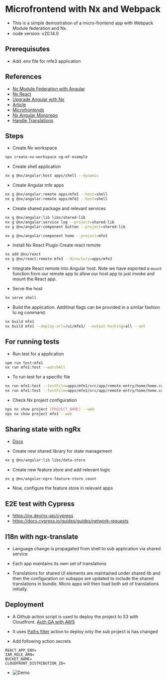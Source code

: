 # Microfrontend with Nx and Webpack

- This is a simple demostration of a micro-frontend app with Webpack Module federation and Nx.
- node version: v20.14.0

## Prerequisutes

- Add .env file for mfe3 application

## References

- [Nx Module Federation with Angular](https://nx.dev/recipes/angular/dynamic-module-federation-with-angular)
- [Nx React](https://nx.dev/nx-api/react)
- [Upgrade Angular with Nx](https://medium.com/@marcelltech/update-guide-nx-workspace-to-angular-17-77af98c88895)
- [Article](https://javascript-conference.com/blog/microfrontends-in-the-monorepo/)
- [Microfrontends](https://javascript.plainenglish.io/its-time-to-talk-about-import-map-micro-frontend-and-nx-monorepo-0b8e2c07568a)
- [Nx Angular Monorepo](https://nx.dev/getting-started/tutorials/angular-monorepo-tutorial)
- [Handle Translations](https://stackoverflow.com/questions/76219437/share-ngx-translate-translation-files-across-multiple-apps-in-a-nx-workspace)

## Steps

- Create Nx workspace

```sh
npx create-nx-workspace ng-mf-example
```

- Create shell application

```sh
nx g @nx/angular:host apps/shell --dynamic
```

- Create Angular mfe apps

```sh
nx g @nx/angular:remote apps/mfe1 --host=shell
nx g @nx/angular:remote apps/mfe2 --host=shell
```

- Create shared package and relevant services

```sh
nx g @nx/angular:lib libs/shared-lib
nx g @nx/angular:service log --project=shared-lib
nx g @nx/angular:component button --project=shared-lib
```

```sh
nx g @nx/angular:component home --project=mfe1
```

- Install Nx React Plugin Create react remote

```sh
nx add @nx/react
nx g @nx/react:remote mfe3 --directory=apps/mfe3
```

- Integrate React remote into Angular host. Note we have exported a `mount` function from our remote app to allow our host app to just invoke and mount the React app.

- Serve the host

```sh
nx serve shell
```

- Build the application. Additinal flags can be provided in a similar fashion to ng command.

```sh
nx build mfe1
nx build mfe1 --deploy-url=/ui/mfe1/ --output-hashing=all --aot
```

## For running tests

- Run test for a application

```sh
npm run test:mfe1
nx run mfe1:test --watchAll
```

- To run test for a specific file

```sh
nx run mfe1:test --testFile=apps/mfe1/src/app/remote-entry/home/home.component.spec.ts
nx run mfe1:test --testFile=apps/mfe1/src/app/remote-entry/home/home.component.spec.ts --watch
```

- Check Nx project configuration

```sh
npx nx show project [PROJECT_NAME] --web
npx nx show project mfe1 --web
```

## Sharing state with ngRx

- [Docs](https://nx.dev/nx-api/angular/generators/ngrx-root-store)

- Create new shared library for state management

```sh
nx g @nx/angular:lib libs/data-store
```

- Create new feature store and add relevant logic

```sh
nx g @nx/angular:ngrx-feature-store count
```

- Now, configure the feature store in relevant apps

## E2E test with Cypress

- https://nx.dev/nx-api/cypress
- https://docs.cypress.io/guides/guides/network-requests

## I18n with ngx-translate

- Language change is propagated from shell to sub application via shared service

- Each app maintains its own set of translations

- Translations for shared UI elements are maintained under shared lib and then the configuration on subapps are updated to include the shared translations in bundle. Micro apps will then load both set of translations initially.

## Deployment

- A Github action script is used to deploy the project to S3 with Cloudfront.
  [Auth GA with AWS](https://docs.github.com/en/actions/security-for-github-actions/security-hardening-your-deployments/configuring-openid-connect-in-amazon-web-services)

- It uses [Paths filter](https://github.com/dorny/paths-filter) action to deploy only the sub project is has changed

- Add following action secrets

```
REACT_APP_ENV=
IAM_ROLE_ARN=
BUCKET_NAME=
CLOUDFRONT_DISTRIBUTION_ID=
```

- ![Demo](ng-mf-example-demo.gif)
